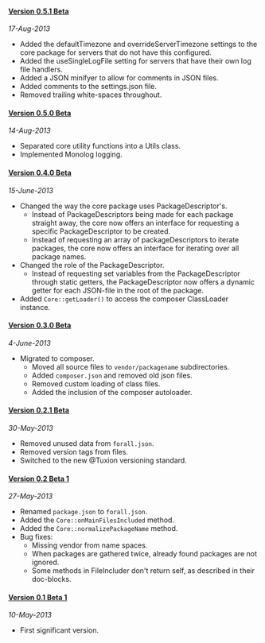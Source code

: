 #### [Version 0.5.1 Beta](https://github.com/ForallFramework/core.package/tree/0.5.1-beta)
_17-Aug-2013_

* Added the defaultTimezone and overrideServerTimezone settings to the core package for
  servers that do not have this configured.
* Added the useSingleLogFile setting for servers that have their own log file handlers.
* Added a JSON minifyer to allow for comments in JSON files.
* Added comments to the settings.json file.
* Removed trailing white-spaces throughout.

#### [Version 0.5.0 Beta](https://github.com/ForallFramework/core.package/tree/0.5.0-beta)
_14-Aug-2013_

* Separated core utility functions into a Utils class.
* Implemented Monolog  logging.

#### [Version 0.4.0 Beta](https://github.com/ForallFramework/core.package/tree/0.4.0-beta)
_15-June-2013_

* Changed the way the core package uses PackageDescriptor's.
  - Instead of PackageDescriptors being made for each package straight away, the core now
    offers an interface for requesting a specific PackageDescriptor to be created.
  - Instead of requesting an array of packageDescriptors to iterate packages, the core now
    offers an interface for iterating over all package names.
* Changed the role of the PackageDescriptor.
  - Instead of requesting set variables from the PackageDescriptor through static getters,
    the PackageDescriptor now offers a dynamic getter for each JSON-file in the root of
    the package.
* Added `Core::getLoader()` to access the composer ClassLoader instance.

#### [Version 0.3.0 Beta](https://github.com/ForallFramework/core.package/tree/0.3.0-beta)
_4-June-2013_

* Migrated to composer.
  - Moved all source files to `vendor/packagename` subdirectories.
  - Added `composer.json` and removed old json files.
  - Removed custom loading of class files.
  - Added the inclusion of the composer autoloader.

#### [Version 0.2.1 Beta](https://github.com/ForallFramework/core.package/tree/0.2.1-beta)
_30-May-2013_

* Removed unused data from `forall.json`.
* Removed version tags from files.
* Switched to the new @Tuxion versioning standard.

#### [Version 0.2 Beta 1](https://github.com/ForallFramework/core.package/tree/v0.2-beta1)
_27-May-2013_

* Renamed `package.json` to `forall.json`.
* Added the `Core::onMainFilesIncluded` method.
* Added the `Core::normalizePackageName` method.
* Bug fixes:
  - Missing vendor from name spaces.
  - When packages are gathered twice, already found packages are not ignored.
  - Some methods in FileIncluder don't return self, as described in their doc-blocks.

#### [Version 0.1 Beta 1](https://github.com/ForallFramework/core.package/tree/v0.1-beta1)
_10-May-2013_

* First significant version.
